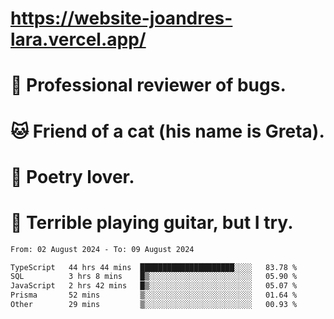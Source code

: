# https://website-joandres-lara.vercel.app/
# 🐛 Professional reviewer of bugs.
# 🐱 Friend of a cat (his name is Greta).
# 📜 Poetry lover.
# 🎸 Terrible playing guitar, but I try.

<!--START_SECTION:waka-->

```txt
From: 02 August 2024 - To: 09 August 2024

TypeScript   44 hrs 44 mins  █████████████████████░░░░   83.78 %
SQL          3 hrs 8 mins    █▒░░░░░░░░░░░░░░░░░░░░░░░   05.90 %
JavaScript   2 hrs 42 mins   █▒░░░░░░░░░░░░░░░░░░░░░░░   05.07 %
Prisma       52 mins         ▒░░░░░░░░░░░░░░░░░░░░░░░░   01.64 %
Other        29 mins         ▒░░░░░░░░░░░░░░░░░░░░░░░░   00.93 %
```

<!--END_SECTION:waka-->
